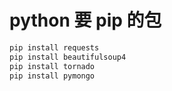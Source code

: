 # python 要 pip 的包


```bash
pip install requests
pip install beautifulsoup4
pip install tornado
pip install pymongo
```
